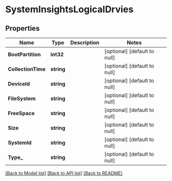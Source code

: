 # SystemInsightsLogicalDrvies

## Properties
Name | Type | Description | Notes
------------ | ------------- | ------------- | -------------
**BootPartition** | **int32** |  | [optional] [default to null]
**CollectionTime** | **string** |  | [optional] [default to null]
**DeviceId** | **string** |  | [optional] [default to null]
**FileSystem** | **string** |  | [optional] [default to null]
**FreeSpace** | **string** |  | [optional] [default to null]
**Size** | **string** |  | [optional] [default to null]
**SystemId** | **string** |  | [optional] [default to null]
**Type_** | **string** |  | [optional] [default to null]

[[Back to Model list]](../README.md#documentation-for-models) [[Back to API list]](../README.md#documentation-for-api-endpoints) [[Back to README]](../README.md)


